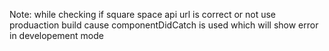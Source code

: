 Note: while checking if square space api url is correct or not use produaction build cause componentDidCatch is used which will show error in developement mode